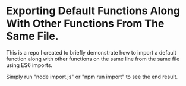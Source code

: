 # Exporting Default Functions Along With Other Functions From The Same File.

This is a repo I created to briefly demonstrate how to import a default function along with other functions on the same line from the same file using ES6 imports.

Simply run "node import.js" or "npm run import" to see the end result.
